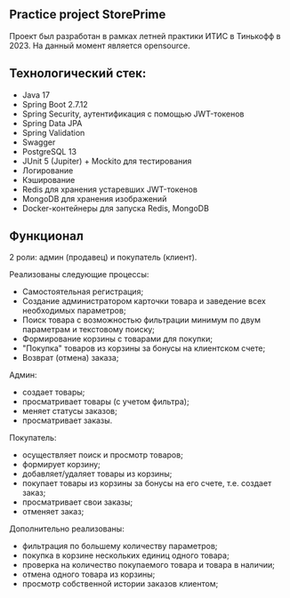 ## Practice project StorePrime
Проект был разработан в рамках летней практики ИТИС в Тинькофф в 2023.
На данный момент является opensource.

## Технологический стек:
- Java 17
- Spring Boot 2.7.12 
- Spring Security, аутентификация с помощью JWT-токенов
- Spring Data JPA
- Spring Validation
- Swagger
- PostgreSQL 13
- JUnit 5 (Jupiter) + Mockito для тестирования
- Логирование
- Кэширование
- Redis для хранения устаревших JWT-токенов
- MongoDB для хранения изображений
- Docker-контейнеры для запуска Redis, MongoDB 

## Функционал
2 роли: админ (продавец) и покупатель (клиент).

Реализованы следующие процессы:
- Самостоятельная регистрация;
- Создание администратором карточки товара и заведение всех необходимых параметров;
- Поиск товара с возможностью фильтрации минимум по двум параметрам и текстовому поиску;
- Формирование корзины с товарами для покупки;
- "Покупка" товаров из корзины за бонусы на клиентском счете;
- Возврат (отмена) заказа;
  
Админ:
- создает товары;
- просматривает товары (с учетом фильтра);
- меняет статусы заказов;
- просматривает заказы.
  
Покупатель:
- осуществляет поиск и просмотр товаров;
- формирует корзину;
- добавляет/удаляет товары из корзины;
- покупает товары из корзины за бонусы на его счете, т.е. создает заказ;
- просматривает свои заказы;
- отменяет заказ;

Дополнительно реализованы:
- фильтрация по большему количеству параметров;
- покупка в корзине нескольких единиц одного товара;
- проверка на количество покупаемого товара и товара в наличии;
- отмена одного товара из корзины;
- просмотр собственной истории заказов клиентом;

